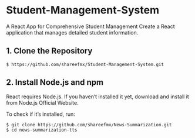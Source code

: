 # Student-Management-System
A React App for Comprehensive Student Management   Create a React application that manages detailed student information.

## 1. Clone the Repository

```
$ https://github.com/shareefmx/Student-Management-System.git
```

## 2. Install Node.js and npm

React requires Node.js. If you haven’t installed it yet, download and install it from Node.js Official Website.

To check if it’s installed, run:

```
$ git clone https://github.com/shareefmx/News-Summarization.git
$ cd news-summarization-tts
```
